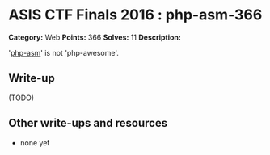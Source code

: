 # ASIS CTF Finals 2016 : php-asm-366

**Category:** Web
**Points:** 366
**Solves:** 11
**Description:**

'[php-asm](https://phpasm.asis-ctf.ir/)' is not 'php-awesome'.

## Write-up

(TODO)

## Other write-ups and resources

* none yet
